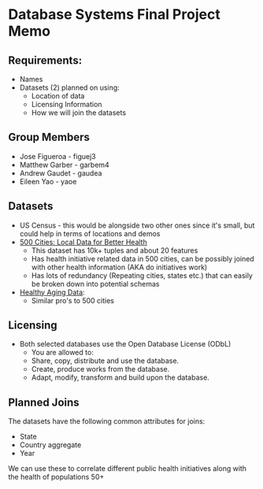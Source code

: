 # Database Systems Final Project Memo
## Requirements:
 * Names
 * Datasets (2) planned on using:
   * Location of data
   * Licensing Information
   * How we will join the datasets


 ## Group Members
  * Jose Figueroa  - figuej3
  * Matthew Garber - garbem4
  * Andrew Gaudet  - gaudea
  * Eileen Yao     - yaoe
 
## Datasets

  * US Census - this would be alongside two other ones since it's small, but could help in terms of locations and demos
  * [500 Cities: Local Data for Better Health](https://catalog.data.gov/dataset/500-cities-local-data-for-better-health-b32fd)
    * This dataset has 10k+ tuples and about 20 features
    * Has health initiative related data in 500 cities, can be possibly joined with other health information 
    (AKA do initiatives work)
    * Has lots of redundancy (Repeating cities, states etc.) that can easily be broken down into potential schemas
  * [Healthy Aging Data](https://catalog.data.gov/dataset/healthy-aging-data-466f7):
    * Similar pro's to 500 cities

## Licensing
  * Both selected databases use the Open Database License (ODbL)
    * You are allowed to:
    * Share, copy, distribute and use the database.
    * Create, produce works from the database.
    * Adapt, modify, transform and build upon the database.
    
## Planned Joins

The datasets have the following common attributes for joins:
 * State
 * Country aggregate
 * Year

We can use these to correlate different public health initiatives along with the health of populations 50+

 
